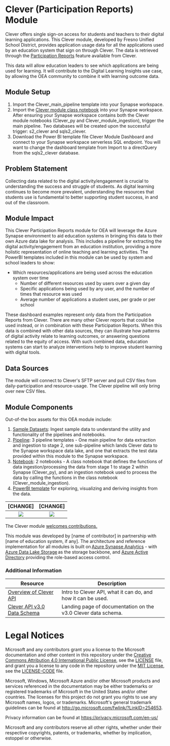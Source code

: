# Clever (Participation Reports) Module
Clever offers single sign-on access for students and teachers to their digital learning applications. This Clever module, developed by Fresno Unified School District, provides application usage data for all the applications used by an education system that sign on through Clever. The data is retrieved through the [Participation Reports](https://support.clever.com/hc/s/articles/360049642311) feature available from Clever. 

This data will allow education leaders to see which applications are being used for learning. It will contribute to the Digital Learning Insights use case, by allowing the OEA community to combine it with learning outcome data.  

## Module Setup
1. Import the Clever_main_pipeline template into your Synapse workspace.
2. Import the [Clever module class notebook]() into your Synapse workspace. After ensuring your Synapse workspace contains both the Clever module notebooks (Clever_py and Clever_module_ingestion), trigger the main pipeline. Two databases will be created upon the successful trigger: s2_clever and sqls2_clever.
3. Download the Power BI template file Clever Module Dashboard and connect to your Synapse workspace serverless SQL endpoint. You will want to change the dashboard template from Import to a directQuery from the sqls2_clever database.

## Problem Statement
Collecting data related to the digital activity/engagement is crucial to understanding the success and struggle of students. As digital learning continues to become more prevalent, understanding the resources that students use is fundamental to better supporting student success, in and out of the classroom.  

## Module Impact
This Clever Participation Reports module for OEA will leverage the Azure Synapse environment to aid education systems in bringing this data to their own Azure data lake for analysis. This includes a pipeline for extracting the digital activity/engagement from an education institution, providing a more holistic representation of online teaching and learning activities. The PowerBI templates included in this module can be used by system and school leaders to show:

- Which resources/applications are being used across the education system over time
     * Number of different resources used by users over a given day
     * Specific applications being used by any user, and the number of times that resource was used
     * Average number of applications a student uses, per grade or per school

These dashboard examples represent only data from the Participation Reports from Clever. There are many other Clever reports that could be used instead, or in combination with these Participation Reports. When this data is combined with other data sources, they can illustrate how patterns of digital activity relate to learning outcomes, or answering questions related to the equity of access. With such combined data, education systems can start to analyze interventions help to improve student learning with digital tools.  

## Data Sources
The module will connect to Clever's SFTP server and pull CSV files from daily-participation and resource-usage. The Clever pipeline will only bring over new CSV files.

## Module Components 
Out-of-the box assets for this OEA module include: 
1. [Sample Datasets](): Ingest sample data to understand the utility and functionality of the pipelines and notebooks.
2. [Pipeline](): 3 pipeline templates - One main pipeline for data extraction and ingestion to stage 2, one sub-pipeline which lands Clever data to the Synapse workspace data lake, and one that extracts the test data provided within this module to the Synapse workspace.
3. [Notebook](): 2 notebooks - A class notebook that defines the functions of data ingestion/processing the data from stage 1 to stage 2 within Synapse (Clever_py), and an ingestion notebook used to process the data by calling the functions in the class notebook (Clever_module_ingestion).
4. [PowerBI template]() for exploring, visualizing and deriving insights from the data.

[CHANGE]  | [CHANGE]
:-------------------------:|:-------------------------:
![](https://github.com/microsoft/OpenEduAnalytics/blob/main/modules/Microsoft_Data/Microsoft_Graph/docs/images/Graph%20API%20Explanation%20Page.png)  |  ![](https://github.com/microsoft/OpenEduAnalytics/blob/main/modules/Microsoft_Data/Microsoft_Graph/docs/images/Graph%20API%20Dashboard%20Sample.png) 
 

The Clever module [welcomes contributions.](https://github.com/microsoft/OpenEduAnalytics/blob/main/CONTRIBUTING.md) 

This module was developed by [name of contributor] in partnership with [name of education system, if any]. The architecture and reference implementation for all modules is built on [Azure Synapse Analytics](https://azure.microsoft.com/en-us/services/synapse-analytics/) - with [Azure Data Lake Storage](https://docs.microsoft.com/en-us/azure/storage/blobs/data-lake-storage-introduction) as the storage backbone,  and [Azure Active Directory](https://azure.microsoft.com/en-us/services/active-directory/) providing the role-based access control.

### Additional Information
| Resource | Description |
| --- | --- |
| [Overview of Clever API](https://dev.clever.com/docs/api-overview) | Intro to Clever API, what it can do, and how it can be used. |
| [Clever API v3.0 Data Schema](https://docs.google.com/spreadsheets/u/1/d/e/2PACX-1vTY8WSC--TBok-cHjG8itGyqnrj7sCkfyWVzIxeLybwzryW01L9qD8xwhoJDBlWrjOkciOXV34G9ejH/pubhtml) | Landing page of documentation on the v3.0 Clever data schema. |

# Legal Notices

Microsoft and any contributors grant you a license to the Microsoft documentation and other content
in this repository under the [Creative Commons Attribution 4.0 International Public License](https://creativecommons.org/licenses/by/4.0/legalcode),
see the [LICENSE](LICENSE) file, and grant you a license to any code in the repository under the [MIT License](https://opensource.org/licenses/MIT), see the
[LICENSE-CODE](LICENSE-CODE) file.

Microsoft, Windows, Microsoft Azure and/or other Microsoft products and services referenced in the documentation
may be either trademarks or registered trademarks of Microsoft in the United States and/or other countries.
The licenses for this project do not grant you rights to use any Microsoft names, logos, or trademarks.
Microsoft's general trademark guidelines can be found at http://go.microsoft.com/fwlink/?LinkID=254653.

Privacy information can be found at https://privacy.microsoft.com/en-us/

Microsoft and any contributors reserve all other rights, whether under their respective copyrights, patents,
or trademarks, whether by implication, estoppel or otherwise.
